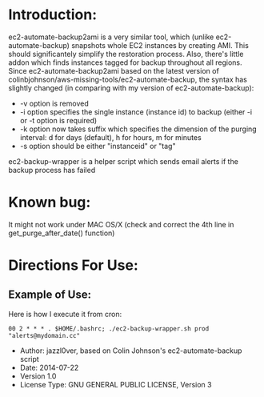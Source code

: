 # Introduction:
ec2-automate-backup2ami is a very similar tool, which (unlike ec2-automate-backup) snapshots whole EC2 instances by creating AMI. This should significantely simplify the restoration process. Also, there's little addon which finds instances tagged for backup throughout all regions.
Since ec2-automate-backup2ami based on the latest version of colinbjohnson/aws-missing-tools/ec2-automate-backup, the syntax has slightly changed (in comparing with my version of ec2-automate-backup):
* -v option is removed
* -i option specifies the single instance (instance id) to backup (either -i or -t option is required)
* -k option now takes suffix which specifies the dimension of the purging interval: d for days (default), h for hours, m for minutes
* -s option should be either "instanceid" or "tag"

ec2-backup-wrapper is a helper script which sends email alerts if the backup process has failed

# Known bug:
It might not work under MAC OS/X (check and correct the 4th line in get_purge_after_date() function)

# Directions For Use:
## Example of Use:
Here is how I execute it from cron:

`00 2 * * * . $HOME/.bashrc; ./ec2-backup-wrapper.sh prod "alerts@mydomain.cc"`

- Author: jazzl0ver, based on Colin Johnson's ec2-automate-backup script
- Date: 2014-07-22
- Version 1.0
- License Type: GNU GENERAL PUBLIC LICENSE, Version 3
